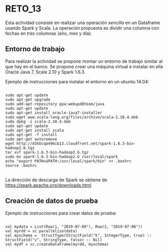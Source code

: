 # RETO_13

Esta actividad consiste en realizar una operación *sencilla* en un Dataframe usando Spark y Scala. La operación propuesta es dividir una columna con fechas en tres columnas (año, mes y día).

## Entorno de trabajo

Para realizar la actividad se propone montar un entorno de trabajo similar al que hay en el banco. Se propone crear una máquina virtual e instalar en ella Oracle Java 7, Scala 2.10 y Spark 1.6.3.

Ejemplo de instrucciones para instalar el entorno en un ubuntu 14.04:
<pre>
<code>
sudo apt-get update
sudo apt-get upgrade
sudo add-apt-repository ppa:webupd8team/java
sudo apt-get update
sudo apt-get install oracle-java7-installer
sudo wget www.scala-lang.org/files/archive/scala-2.10.4.deb
sudo dpkg -i scala-2.10.4.deb
sudo apt-get update
sudo apt-get install scala
sudo apt-get -f install
sudo apt-get autoremove
wget http://d3kbcqa49mib13.cloudfront.net/spark-1.6.3-bin-hadoop2.6.tgz
tar xvf spark-1.6.3-bin-hadoop2.6.tgz
sudo mv spark-1.6.3-bin-hadoop2.6 /usr/local/spark
echo "export PATH=$PATH:/usr/local/spark/bin" >> .bashrc
source .bashrc
</code>
</pre>
La dirección de descarga de Spark se obtiene de https://spark.apache.org/downloads.html

## Creación de datos de prueba

Ejemplo de instrucciones para crear datos de prueba:
<pre>
<code>
val mydata = List(Row(1, "2019-07-09"), Row(2, "2019-07-08"))
val myrdd = sc.parallelize(data)
val myschema =  StructType(StructField("k", IntegerType, true) :: StructField("v", StringType, false) :: Nil)
val mydf = sc.createDataFrame(myrdd, myschema)
</code>
</pre>

